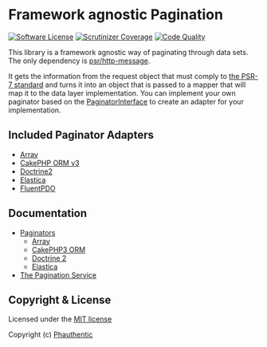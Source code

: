 # Framework agnostic Pagination

[![Software License](https://img.shields.io/badge/license-MIT-brightgreen.svg?style=flat-square)](LICENSE)
[![Scrutinizer Coverage](https://img.shields.io/scrutinizer/coverage/g/Phauthentic/pagination/master.svg?style=flat-square)](https://scrutinizer-ci.com/g/Phauthentic/pagination/)
[![Code Quality](https://img.shields.io/scrutinizer/g/Phauthentic/pagination/master.svg?style=flat-square)](https://scrutinizer-ci.com/g/Phauthentic/pagination/)

This library is a framework agnostic way of paginating through data sets. The only dependency is [psr/http-message](https://github.com/php-fig/http-message).

It gets the information from the request object that must comply to [the PSR-7 standard](https://www.php-fig.org/psr/psr-7/) and turns it into an object that is passed to a mapper that will map it to the data layer implementation. You can implement your own paginator based on the [PaginatorInterface](./src/Paginator/PaginatorInterface.php) to create an adapter for your implementation.

## Included Paginator Adapters

 * [Array](http://php.net/manual/en/language.types.array.php)
 * [CakePHP ORM v3](https://book.cakephp.org/3.0/en/orm.html)
 * [Doctrine2](https://www.doctrine-project.org/)
 * [Elastica](https://github.com/ruflin/elastica)
 * [FluentPDO](https://github.com/envms/fluentpdo)

## Documentation

 * [Paginators](./docs/Paginatos.md)
   * [Array](./docs/Paginators.md#Array)
   * [CakePHP3 ORM](./docs/Paginators.md#Cake-ORM)
   * [Doctrine 2](./docs/Paginators.md#Doctrine-2)
   * [Elastica](./docs/Paginators.md#Elastica)
 * [The Pagination Service](./docs/The-Pagination-Service.md)

## Copyright & License

Licensed under the [MIT license](LICENSE.txt)

Copyright (c) [Phauthentic](https://github.com/Phauthentic)
